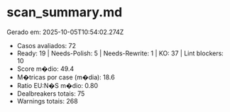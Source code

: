 # scan_summary.md
Gerado em: 2025-10-05T10:54:02.274Z

- Casos avaliados: 72
- Ready: 19 | Needs-Polish: 5 | Needs-Rewrite: 1 | KO: 37 | Lint blockers: 10
- Score m�dio: 49.4
- M�tricas por case (m�dia): 18.6
- Ratio EU:N�S m�dio: 0.80
- Dealbreakers totais: 75
- Warnings totais: 268
